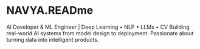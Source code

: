 # NAVYA.READme
AI Developer &amp; ML Engineer | Deep Learning • NLP • LLMs • CV Building real-world AI systems from model design to deployment. Passionate about turning data into intelligent products.
